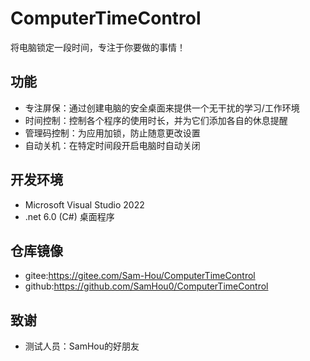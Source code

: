 # ComputerTimeControl
将电脑锁定一段时间，专注于你要做的事情！

## 功能
- 专注屏保：通过创建电脑的安全桌面来提供一个无干扰的学习/工作环境
- 时间控制：控制各个程序的使用时长，并为它们添加各自的休息提醒
- 管理码控制：为应用加锁，防止随意更改设置
- 自动关机：在特定时间段开启电脑时自动关闭

## 开发环境
- Microsoft Visual Studio 2022
- .net 6.0 (C#) 桌面程序

## 仓库镜像
- gitee:https://gitee.com/Sam-Hou/ComputerTimeControl
- github:https://github.com/SamHou0/ComputerTimeControl

## 致谢
- 测试人员：SamHou的好朋友